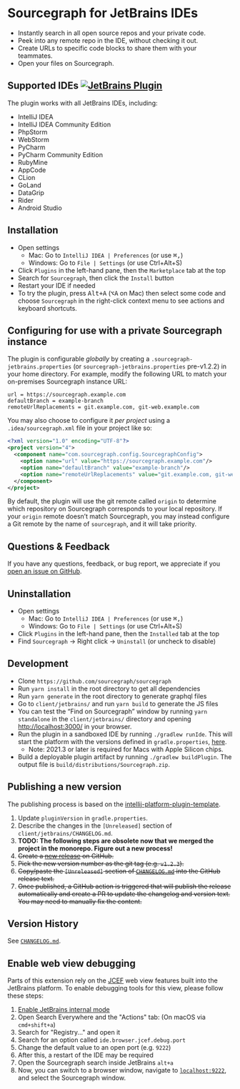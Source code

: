 <!-- Plugin description -->

# Sourcegraph for JetBrains IDEs

- Instantly search in all open source repos and your private code.
- Peek into any remote repo in the IDE, without checking it out.
- Create URLs to specific code blocks to share them with your teammates.
- Open your files on Sourcegraph.

<!-- Plugin description end -->

## Supported IDEs [![JetBrains Plugin](https://img.shields.io/badge/JetBrains-Sourcegraph-green.svg)](https://plugins.jetbrains.com/plugin/9682-sourcegraph)

The plugin works with all JetBrains IDEs, including:

- IntelliJ IDEA
- IntelliJ IDEA Community Edition
- PhpStorm
- WebStorm
- PyCharm
- PyCharm Community Edition
- RubyMine
- AppCode
- CLion
- GoLand
- DataGrip
- Rider
- Android Studio

## Installation

- Open settings
  - Mac: Go to `IntelliJ IDEA | Preferences` (or use <kbd>⌘,</kbd>)
  - Windows: Go to `File | Settings` (or use <kb>Ctrl+Alt+S</kb>)
- Click `Plugins` in the left-hand pane, then the `Marketplace` tab at the top
- Search for `Sourcegraph`, then click the `Install` button
- Restart your IDE if needed
- To try the plugin, press <kbd>Alt+A</kbd> (<kbd>⌥A</kbd> on Mac) then select some code and choose `Sourcegraph` in the right-click context menu to see actions and keyboard shortcuts.

## Configuring for use with a private Sourcegraph instance

The plugin is configurable _globally_ by creating a `.sourcegraph-jetbrains.properties` (or `sourcegraph-jetbrains.properties` pre-v1.2.2) in your home directory. For example, modify the following URL to match your on-premises Sourcegraph instance URL:

```
url = https://sourcegraph.example.com
defaultBranch = example-branch
remoteUrlReplacements = git.example.com, git-web.example.com
```

You may also choose to configure it _per project_ using a `.idea/sourcegraph.xml` file in your project like so:

```xml
<?xml version="1.0" encoding="UTF-8"?>
<project version="4">
  <component name="com.sourcegraph.config.SourcegraphConfig">
    <option name="url" value="https://sourcegraph.example.com"/>
    <option name="defaultBranch" value="example-branch"/>
    <option name="remoteUrlReplacements" value="git.example.com, git-web.example.com"/>
  </component>
</project>
```

By default, the plugin will use the git remote called `origin` to determine which repository on Sourcegraph corresponds to your local repository. If your `origin` remote doesn’t match Sourcegraph, you may instead configure a Git remote by the name of `sourcegraph`, and it will take priority.

## Questions & Feedback

If you have any questions, feedback, or bug report, we appreciate if you [open an issue on GitHub](https://github.com/sourcegraph/sourcegraph/issues/new?title=JetBrains:+&labels=jetbrains-ide).

## Uninstallation

- Open settings
  - Mac: Go to `IntelliJ IDEA | Preferences` (or use <kbd>⌘,</kbd>)
  - Windows: Go to `File | Settings` (or use <kb>Ctrl+Alt+S</kb>)
- Click `Plugins` in the left-hand pane, then the `Installed` tab at the top
- Find `Sourcegraph` → Right click → `Uninstall` (or uncheck to disable)

## Development

- Clone `https://github.com/sourcegraph/sourcegraph`
- Run `yarn install` in the root directory to get all dependencies
- Run `yarn generate` in the root directory to generate graphql files
- Go to `client/jetbrains/` and run `yarn build` to generate the JS files
- You can test the “Find on Sourcegraph” window by running `yarn standalone` in the `client/jetbrains/` directory and opening [http://localhost:3000/](http://localhost:3000/) in your browser.
- Run the plugin in a sandboxed IDE by running `./gradlew runIde`. This will start the platform with the versions defined in `gradle.properties`, [here](https://github.com/sourcegraph/sourcegraph/blob/main/client/jetbrains/gradle.properties#L14-L16).
  - Note: 2021.3 or later is required for Macs with Apple Silicon chips.
- Build a deployable plugin artifact by running `./gradlew buildPlugin`. The output file is `build/distributions/Sourcegraph.zip`.

## Publishing a new version

The publishing process is based on the [intellij-platform-plugin-template](https://github.com/JetBrains/intellij-platform-plugin-template).

1. Update `pluginVersion` in `gradle.properties`.
2. Describe the changes in the `[Unreleased]` section of `client/jetbrains/CHANGELOG.md`.
3. **TODO: The following steps are obsolete now that we merged the project in the monorepo. Figure out a new process!**
4. ~~Create a [new release](https://github.com/sourcegraph/sourcegraph/releases/new) on GitHub.~~
5. ~~Pick the new version number as the git tag (e.g. `v1.2.3`).~~
6. ~~Copy/paste the `[Unreleased]` section of [`CHANGELOG.md`](https://github.com/sourcegraph/sourcegraph/blob/main/client/jetbrains/CHANGELOG.md) into the GitHub release text.~~
7. ~~Once published, a GitHub action is triggered that will publish the release automatically and create a PR to update the changelog and version text. You may need to manually fix the content.~~

## Version History

See [`CHANGELOG.md`](https://github.com/sourcegraph/sourcegraph/blob/main/client/jetbrains/CHANGELOG.md).

## Enable web view debugging

Parts of this extension rely on the [JCEF](https://plugins.jetbrains.com/docs/intellij/jcef.html) web view features built into the JetBrains platform. To enable debugging tools for this view, please follow these steps:

1. [Enable JetBrains internal mode](https://plugins.jetbrains.com/docs/intellij/enabling-internal.html)
2. Open Search Everywhere and the "Actions" tab: (On macOS via `cmd+shift+a`)
3. Search for "Registry..." and open it
4. Search for an option called `ide.browser.jcef.debug.port`
5. Change the default value to an open port (e.g. `9222`)
6. After this, a restart of the IDE may be required
7. Open the Sourcegraph search inside JetBrains `alt+a`
8. Now, you can switch to a browser window, navigate to [`localhost:9222`](http://localhost:9222), and select the Sourcegraph window.
